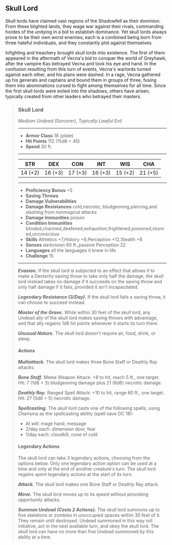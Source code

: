 ## Skull Lord
Skull lords have claimed vast regions of the Shadowfell as their dominion. From these blighted lands, they wage war against their rivals, commanding hordes of the undying in a bid to establish dominance. Yet skull lords always prove to be their own worst enemies; each is a combined being born from three hateful individuals, and they constantly plot against themselves.

Infighting and treachery brought skull lords into existence. The first of them appeared in the aftermath of Vecna's bid to conquer the world of Greyhawk, after the vampire Kas betrayed Vecna and took his eye and hand. In the confusion resulting from this turn of events, Vecna's warlords turned against each other, and his plans were dashed. In a rage, Vecna gathered up his generals and captains and bound them in groups of three, fusing them into abominations cursed to fight among themselves for all time. Since the first skull lords were exiled into the shadows, others have arisen, typically created from other leaders who betrayed their masters.

>### Skull Lord
>*Medium Undead (Sorcerer), Typically Lawful Evil*
>___
>- **Armor Class** 18 (plate)
>- **Hit Points** 112 (15d8 + 45)
>- **Speed** 30 ft.
>___
>|**STR**|**DEX**|**CON**|**INT**|**WIS**|**CHA**|
>|:---:|:---:|:---:|:---:|:---:|:---:|
>|14 (+2)|16 (+3)|17 (+3)|16 (+3)|15 (+2)|21 (+5)|
>
>___
>- **Proficiency Bonus** +5
>- **Saving Throws** 
>- **Damage Vulnerabilities** 
>- **Damage Resistances** cold,necrotic; bludgeoning,piercing,and slashing from nonmagical attacks
>- **Damage Immunities** poison
>- **Condition Immunities** blinded,charmed,deafened,exhaustion,frightened,poisoned,stunned,unconscious
>- **Skills** Athletics +7,History +8,Perception +12,Stealth +8
>- **Senses** darkvision 60 ft.,passive Perception 22
>- **Languages** all the languages it knew in life
>- **Challenge** 15
>___
>***Evasion.*** If the skull lord is subjected to an effect that allows it to make a Dexterity saving throw to take only half the damage, the skull lord instead takes no damage if it succeeds on the saving throw and only half damage if it fails, provided it isn't incapacitated.
>
>***Legendary Resistance (3/Day).*** If the skull lord fails a saving throw, it can choose to succeed instead.
>
>***Master of the Grave.*** While within 30 feet of the skull lord, any Undead ally of the skull lord makes saving throws with advantage, and that ally regains 1d6 hit points whenever it starts its turn there.
>
>***Unusual Nature.*** The skull lord doesn't require air, food, drink, or sleep.
>
>#### Actions
>***Multiattack.*** The skull lord makes three Bone Staff or Deathly Ray attacks.
>
>***Bone Staff.*** Melee Weapon Attack: +8 to hit, reach 5 ft., one target. Hit: 7 (1d8 + 3) bludgeoning damage plus 21 (6d6) necrotic damage.
>
>***Deathly Ray.*** Ranged Spell Attack: +10 to hit, range 60 ft., one target. Hit: 27 (5d8 + 5) necrotic damage.
>
>***Spellcasting.*** The skull lord casts one of the following spells, using Charisma as the spellcasting ability (spell save DC 18):
>* At will: mage hand, message
>* 2/day each: dimension door, fear
>* 1/day each: cloudkill, cone of cold
>
>#### Legendary Actions
>The skull lord can take 3 legendary actions, choosing from the options below. Only one legendary action option can be used at a time and only at the end of another creature's turn. The skull lord regains spent legendary actions at the start of its turn.
>
>***Attack.*** The skull lord makes one Bone Staff or Deathly Ray attack.
>
>***Move.*** The skull lord moves up to its speed without provoking opportunity attacks.
>
>***Summon Undead (Costs 2 Actions).*** The skull lord summons up to five skeletons or zombies in unoccupied spaces within 30 feet of it. They remain until destroyed. Undead summoned in this way roll initiative, act in the next available turn, and obey the skull lord. The skull lord can have no more than five Undead summoned by this ability at a time.
>
